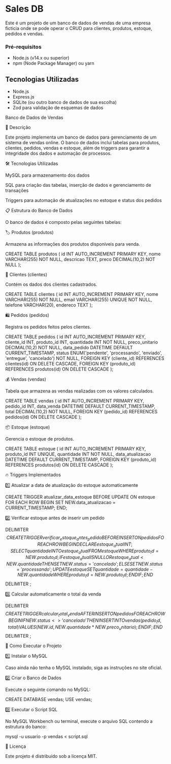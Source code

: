 # Sales DB

Este é um projeto de um banco de dados de vendas de uma empresa ficticia onde se pode operar o CRUD para clientes, produtos, estoque, pedidos e vendas.

### Pré-requisitos

- Node.js (v14.x ou superior)
- npm (Node Package Manager) ou yarn

## Tecnologias Utilizadas

- Node.js
- Express.js
- SQLite (ou outro banco de dados de sua escolha)
- Zod para validação de esquemas de dados

Banco de Dados de Vendas

📌 Descrição

Este projeto implementa um banco de dados para gerenciamento de um sistema de vendas online. O banco de dados inclui tabelas para produtos, clientes, pedidos, vendas e estoque, além de triggers para garantir a integridade dos dados e automação de processos.

🛠️ Tecnologias Utilizadas

MySQL para armazenamento dos dados

SQL para criação das tabelas, inserção de dados e gerenciamento de transações

Triggers para automação de atualizações no estoque e status dos pedidos

📋 Estrutura do Banco de Dados

O banco de dados é composto pelas seguintes tabelas:

🏷️ Produtos (produtos)

Armazena as informações dos produtos disponíveis para venda.

CREATE TABLE produtos (
    id INT AUTO_INCREMENT PRIMARY KEY,
    nome VARCHAR(255) NOT NULL,
    descricao TEXT,
    preco DECIMAL(10,2) NOT NULL
);

👤 Clientes (clientes)

Contém os dados dos clientes cadastrados.

CREATE TABLE clientes (
    id INT AUTO_INCREMENT PRIMARY KEY,
    nome VARCHAR(255) NOT NULL,
    email VARCHAR(255) UNIQUE NOT NULL,
    telefone VARCHAR(20),
    endereco TEXT
);

🛍️ Pedidos (pedidos)

Registra os pedidos feitos pelos clientes.

CREATE TABLE pedidos (
    id INT AUTO_INCREMENT PRIMARY KEY,
    cliente_id INT,
    produto_id INT,
    quantidade INT NOT NULL,
    preco_unitario DECIMAL(10,2) NOT NULL,
    data_pedido DATETIME DEFAULT CURRENT_TIMESTAMP,
    status ENUM('pendente', 'processando', 'enviado', 'entregue', 'cancelado') NOT NULL,
    FOREIGN KEY (cliente_id) REFERENCES clientes(id) ON DELETE CASCADE,
    FOREIGN KEY (produto_id) REFERENCES produtos(id) ON DELETE CASCADE
);

💰 Vendas (vendas)

Tabela que armazena as vendas realizadas com os valores calculados.

CREATE TABLE vendas (
    id INT AUTO_INCREMENT PRIMARY KEY,
    pedido_id INT,
    data_venda DATETIME DEFAULT CURRENT_TIMESTAMP,
    total DECIMAL(10,2) NOT NULL,
    FOREIGN KEY (pedido_id) REFERENCES pedidos(id) ON DELETE CASCADE
);

📦 Estoque (estoque)

Gerencia o estoque de produtos.

CREATE TABLE estoque (
    id INT AUTO_INCREMENT PRIMARY KEY,
    produto_id INT UNIQUE,
    quantidade INT NOT NULL,
    data_atualizacao DATETIME DEFAULT CURRENT_TIMESTAMP,
    FOREIGN KEY (produto_id) REFERENCES produtos(id) ON DELETE CASCADE
);

🔥 Triggers Implementados

1️⃣ Atualizar a data de atualização do estoque automaticamente

CREATE TRIGGER atualizar_data_estoque
BEFORE UPDATE ON estoque
FOR EACH ROW
BEGIN
    SET NEW.data_atualizacao = CURRENT_TIMESTAMP;
END;

2️⃣ Verificar estoque antes de inserir um pedido

DELIMITER $$
CREATE TRIGGER verificar_estoque_antes_pedido
BEFORE INSERT ON pedidos
FOR EACH ROW
BEGIN
    DECLARE estoque_atual INT;
    SELECT quantidade INTO estoque_atual FROM estoque WHERE produto_id = NEW.produto_id;
    IF estoque_atual IS NULL OR estoque_atual < NEW.quantidade THEN
        SET NEW.status = 'cancelado';
    ELSE
        SET NEW.status = 'processando';
        UPDATE estoque 
        SET quantidade = quantidade - NEW.quantidade 
        WHERE produto_id = NEW.produto_id;
    END IF;
END $$
DELIMITER ;

3️⃣ Calcular automaticamente o total da venda

DELIMITER $$
CREATE TRIGGER calcular_total_venda
AFTER INSERT ON pedidos
FOR EACH ROW
BEGIN
    IF NEW.status <> 'cancelado' THEN
        INSERT INTO vendas (pedido_id, total)
        VALUES (NEW.id, NEW.quantidade * NEW.preco_unitario);
    END IF;
END $$
DELIMITER ;

🚀 Como Executar o Projeto

1️⃣ Instalar o MySQL

Caso ainda não tenha o MySQL instalado, siga as instruções no site oficial.

2️⃣ Criar o Banco de Dados

Execute o seguinte comando no MySQL:

CREATE DATABASE vendas;
USE vendas;

3️⃣ Executar o Script SQL

No MySQL Workbench ou terminal, execute o arquivo SQL contendo a estrutura do banco:

mysql -u usuario -p vendas < script.sql

📜 Licença

Este projeto é distribuído sob a licença MIT.
